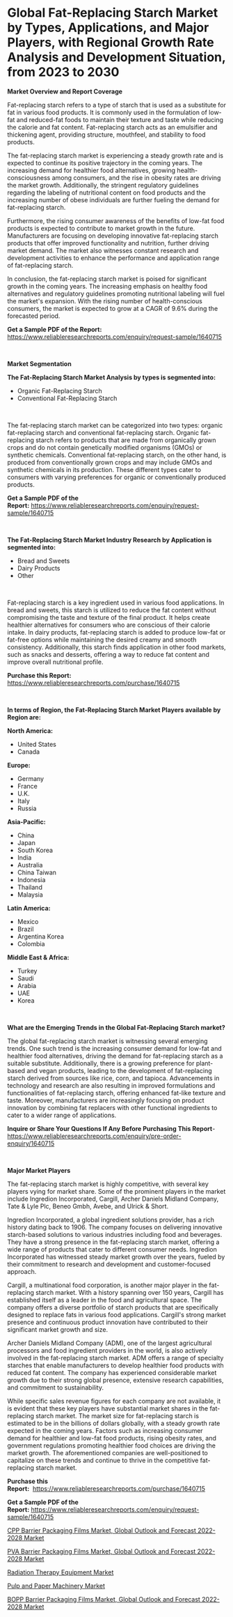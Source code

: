 <p><h1>Global Fat-Replacing Starch Market by Types, Applications, and Major Players, with Regional Growth Rate Analysis and Development Situation, from 2023 to 2030</h1></p><p><strong>Market Overview and Report Coverage</strong></p>
<p><p>Fat-replacing starch refers to a type of starch that is used as a substitute for fat in various food products. It is commonly used in the formulation of low-fat and reduced-fat foods to maintain their texture and taste while reducing the calorie and fat content. Fat-replacing starch acts as an emulsifier and thickening agent, providing structure, mouthfeel, and stability to food products.</p><p>The fat-replacing starch market is experiencing a steady growth rate and is expected to continue its positive trajectory in the coming years. The increasing demand for healthier food alternatives, growing health-consciousness among consumers, and the rise in obesity rates are driving the market growth. Additionally, the stringent regulatory guidelines regarding the labeling of nutritional content on food products and the increasing number of obese individuals are further fueling the demand for fat-replacing starch.</p><p>Furthermore, the rising consumer awareness of the benefits of low-fat food products is expected to contribute to market growth in the future. Manufacturers are focusing on developing innovative fat-replacing starch products that offer improved functionality and nutrition, further driving market demand. The market also witnesses constant research and development activities to enhance the performance and application range of fat-replacing starch.</p><p>In conclusion, the fat-replacing starch market is poised for significant growth in the coming years. The increasing emphasis on healthy food alternatives and regulatory guidelines promoting nutritional labeling will fuel the market's expansion. With the rising number of health-conscious consumers, the market is expected to grow at a CAGR of 9.6% during the forecasted period.</p></p>
<p><strong>Get a Sample PDF of the Report:</strong> <a href="https://www.reliableresearchreports.com/enquiry/request-sample/1640715">https://www.reliableresearchreports.com/enquiry/request-sample/1640715</a></p>
<p>&nbsp;</p>
<p><strong>Market Segmentation</strong></p>
<p><strong>The Fat-Replacing Starch Market Analysis by types is segmented into:</strong></p>
<p><ul><li>Organic Fat-Replacing Starch</li><li>Conventional Fat-Replacing Starch</li></ul></p>
<p>&nbsp;</p>
<p><p>The fat-replacing starch market can be categorized into two types: organic fat-replacing starch and conventional fat-replacing starch. Organic fat-replacing starch refers to products that are made from organically grown crops and do not contain genetically modified organisms (GMOs) or synthetic chemicals. Conventional fat-replacing starch, on the other hand, is produced from conventionally grown crops and may include GMOs and synthetic chemicals in its production. These different types cater to consumers with varying preferences for organic or conventionally produced products.</p></p>
<p><strong>Get a Sample PDF of the Report:</strong>&nbsp;<a href="https://www.reliableresearchreports.com/enquiry/request-sample/1640715">https://www.reliableresearchreports.com/enquiry/request-sample/1640715</a></p>
<p>&nbsp;</p>
<p><strong>The Fat-Replacing Starch Market Industry Research by Application is segmented into:</strong></p>
<p><ul><li>Bread and Sweets</li><li>Dairy Products</li><li>Other</li></ul></p>
<p>&nbsp;</p>
<p><p>Fat-replacing starch is a key ingredient used in various food applications. In bread and sweets, this starch is utilized to reduce the fat content without compromising the taste and texture of the final product. It helps create healthier alternatives for consumers who are conscious of their calorie intake. In dairy products, fat-replacing starch is added to produce low-fat or fat-free options while maintaining the desired creamy and smooth consistency. Additionally, this starch finds application in other food markets, such as snacks and desserts, offering a way to reduce fat content and improve overall nutritional profile.</p></p>
<p><strong>Purchase this Report:</strong>&nbsp; <a href="https://www.reliableresearchreports.com/purchase/1640715">https://www.reliableresearchreports.com/purchase/1640715</a></p>
<p>&nbsp;</p>
<p><strong>In terms of Region, the Fat-Replacing Starch Market Players available by Region are:</strong></p>
<p>
    <p> <strong> North America: </strong>
        <ul>
            <li>United States</li>
            <li>Canada</li>
        </ul>
        </p> 
    <p> <strong> Europe: </strong>
        <ul>
            <li>Germany</li>
            <li>France</li>
            <li>U.K.</li>
            <li>Italy</li>
            <li>Russia</li>
        </ul>
        </p> 
    <p> <strong> Asia-Pacific: </strong>
        <ul>
            <li>China</li>
            <li>Japan</li>
            <li>South Korea</li>
            <li>India</li>
            <li>Australia</li>
            <li>China Taiwan</li>
            <li>Indonesia</li>
            <li>Thailand</li>
            <li>Malaysia</li>
        </ul>
        </p> 
    <p> <strong> Latin America: </strong>
        <ul>
            <li>Mexico</li>
            <li>Brazil</li>
            <li>Argentina Korea</li>
            <li>Colombia</li>
        </ul>
        </p> 
    <p> <strong> Middle East & Africa: </strong>
        <ul>
            <li>Turkey</li>
            <li>Saudi</li>
            <li>Arabia</li>
            <li>UAE</li>
            <li>Korea</li>
        </ul>
    </p>
    </p>
<p>&nbsp;</p>
<p><strong>What are the Emerging Trends in the Global Fat-Replacing Starch market?</strong></p>
<p><p>The global fat-replacing starch market is witnessing several emerging trends. One such trend is the increasing consumer demand for low-fat and healthier food alternatives, driving the demand for fat-replacing starch as a suitable substitute. Additionally, there is a growing preference for plant-based and vegan products, leading to the development of fat-replacing starch derived from sources like rice, corn, and tapioca. Advancements in technology and research are also resulting in improved formulations and functionalities of fat-replacing starch, offering enhanced fat-like texture and taste. Moreover, manufacturers are increasingly focusing on product innovation by combining fat replacers with other functional ingredients to cater to a wider range of applications.</p></p>
<p><strong>Inquire or Share Your Questions If Any Before Purchasing This Report</strong>- <a href="https://www.reliableresearchreports.com/enquiry/pre-order-enquiry/1640715">https://www.reliableresearchreports.com/enquiry/pre-order-enquiry/1640715</a></p>
<p>&nbsp;</p>
<p><strong>Major Market Players</strong></p>
<p><p>The fat-replacing starch market is highly competitive, with several key players vying for market share. Some of the prominent players in the market include Ingredion Incorporated, Cargill, Archer Daniels Midland Company, Tate & Lyle Plc, Beneo Gmbh, Avebe, and Ulrick & Short.</p><p>Ingredion Incorporated, a global ingredient solutions provider, has a rich history dating back to 1906. The company focuses on delivering innovative starch-based solutions to various industries including food and beverages. They have a strong presence in the fat-replacing starch market, offering a wide range of products that cater to different consumer needs. Ingredion Incorporated has witnessed steady market growth over the years, fueled by their commitment to research and development and customer-focused approach.</p><p>Cargill, a multinational food corporation, is another major player in the fat-replacing starch market. With a history spanning over 150 years, Cargill has established itself as a leader in the food and agricultural space. The company offers a diverse portfolio of starch products that are specifically designed to replace fats in various food applications. Cargill's strong market presence and continuous product innovation have contributed to their significant market growth and size.</p><p>Archer Daniels Midland Company (ADM), one of the largest agricultural processors and food ingredient providers in the world, is also actively involved in the fat-replacing starch market. ADM offers a range of specialty starches that enable manufacturers to develop healthier food products with reduced fat content. The company has experienced considerable market growth due to their strong global presence, extensive research capabilities, and commitment to sustainability.</p><p>While specific sales revenue figures for each company are not available, it is evident that these key players have substantial market shares in the fat-replacing starch market. The market size for fat-replacing starch is estimated to be in the billions of dollars globally, with a steady growth rate expected in the coming years. Factors such as increasing consumer demand for healthier and low-fat food products, rising obesity rates, and government regulations promoting healthier food choices are driving the market growth. The aforementioned companies are well-positioned to capitalize on these trends and continue to thrive in the competitive fat-replacing starch market.</p></p>
<p><strong>Purchase this Report:</strong>&nbsp;&nbsp;<a href="https://www.reliableresearchreports.com/purchase/1640715">https://www.reliableresearchreports.com/purchase/1640715</a></p>
<p></p>
<p><strong>Get a Sample PDF of the Report:</strong>&nbsp;<a href="https://www.reliableresearchreports.com/enquiry/request-sample/1640715">https://www.reliableresearchreports.com/enquiry/request-sample/1640715</a></p>
<p><p><a href="https://www.linkedin.com/pulse/cpp-barrier-packaging-films-market-global-outlook-forecast/">CPP Barrier Packaging Films Market, Global Outlook and Forecast 2022-2028 Market</a></p><p><a href="https://www.linkedin.com/pulse/decoding-pva-barrier-packaging-films-market-global-outlook-forecast/">PVA Barrier Packaging Films Market, Global Outlook and Forecast 2022-2028 Market</a></p><p><a href="https://medium.com/@fitanstorm7845/radiation-therapy-equipment-market-competitive-analysis-market-trends-and-forecast-to-2030-ec4c2428879c">Radiation Therapy Equipment Market</a></p><p><a href="https://medium.com/@adibooy632501/decoding-pulp-and-paper-machinery-market-metrics-market-share-trends-and-growth-patterns-020857dce1f4">Pulp and Paper Machinery Market</a></p><p><a href="https://www.linkedin.com/pulse/bopp-barrier-packaging-films-market-global-outlook-forecast/">BOPP Barrier Packaging Films Market, Global Outlook and Forecast 2022-2028 Market</a></p></p>